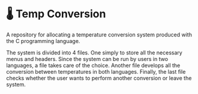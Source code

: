 # 🌡 Temp Conversion
A repository for allocating a temperature conversion system produced with the C programming language.

The system is divided into 4 files. One simply to store all the necessary menus and headers. Since the system can be run by users in two languages, a file takes care of the choice. Another file develops all the conversion between temperatures in both languages. Finally, the last file checks whether the user wants to perform another conversion or leave the system.
